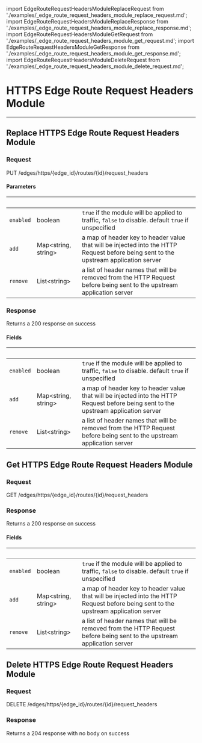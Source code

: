 import EdgeRouteRequestHeadersModuleReplaceRequest from './examples/_edge_route_request_headers_module_replace_request.md';
import EdgeRouteRequestHeadersModuleReplaceResponse from './examples/_edge_route_request_headers_module_replace_response.md';
import EdgeRouteRequestHeadersModuleGetRequest from './examples/_edge_route_request_headers_module_get_request.md';
import EdgeRouteRequestHeadersModuleGetResponse from './examples/_edge_route_request_headers_module_get_response.md';
import EdgeRouteRequestHeadersModuleDeleteRequest from './examples/_edge_route_request_headers_module_delete_request.md';

# HTTPS Edge Route Request Headers Module
------------------


## Replace HTTPS Edge Route Request Headers Module

### Request

PUT /edges/https/{edge_id}/routes/{id}/request_headers

<EdgeRouteRequestHeadersModuleReplaceRequest />

#### Parameters

|&nbsp;| &nbsp;| &nbsp;|
|---|---|---|
| `enabled` | boolean | `true` if the module will be applied to traffic, `false` to disable. default `true` if unspecified |
| `add` | Map&lt;string, string&gt; | a map of header key to header value that will be injected into the HTTP Request before being sent to the upstream application server |
| `remove` | List&lt;string&gt; | a list of header names that will be removed from the HTTP Request before being sent to the upstream application server |

### Response

Returns a 200 response  on success

<EdgeRouteRequestHeadersModuleReplaceResponse />

#### Fields

|&nbsp;| &nbsp;| &nbsp;|
|---|---|---|
| `enabled` | boolean | `true` if the module will be applied to traffic, `false` to disable. default `true` if unspecified |
| `add` | Map&lt;string, string&gt; | a map of header key to header value that will be injected into the HTTP Request before being sent to the upstream application server |
| `remove` | List&lt;string&gt; | a list of header names that will be removed from the HTTP Request before being sent to the upstream application server |


## Get HTTPS Edge Route Request Headers Module

### Request

GET /edges/https/{edge_id}/routes/{id}/request_headers

<EdgeRouteRequestHeadersModuleGetRequest />

### Response

Returns a 200 response  on success

<EdgeRouteRequestHeadersModuleGetResponse />

#### Fields

|&nbsp;| &nbsp;| &nbsp;|
|---|---|---|
| `enabled` | boolean | `true` if the module will be applied to traffic, `false` to disable. default `true` if unspecified |
| `add` | Map&lt;string, string&gt; | a map of header key to header value that will be injected into the HTTP Request before being sent to the upstream application server |
| `remove` | List&lt;string&gt; | a list of header names that will be removed from the HTTP Request before being sent to the upstream application server |


## Delete HTTPS Edge Route Request Headers Module

### Request

DELETE /edges/https/{edge_id}/routes/{id}/request_headers

<EdgeRouteRequestHeadersModuleDeleteRequest />

### Response

Returns a 204 response with no body on success
